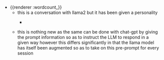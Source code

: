 - {{renderer :wordcount_}}
	- this is a conversation with llama2 but it has been given a personality
		- ```
		  
		  ```
	- this is nothing new as the same can be done with chat-gpt by giving the prompt information so as to instruct the LLM to respond in a given way however this differs significantly in that the llama model has itself been augmented so as to take on this pre-prompt for every session